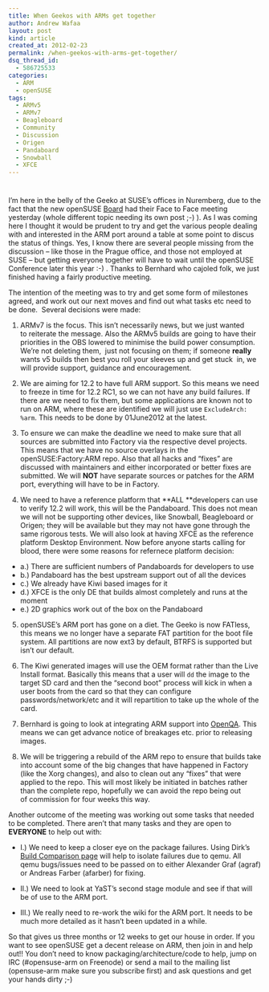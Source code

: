 ```yaml
---
title: When Geekos with ARMs get together
author: Andrew Wafaa
layout: post
kind: article
created_at: 2012-02-23
permalink: /when-geekos-with-arms-get-together/
dsq_thread_id:
  - 586725533
categories:
  - ARM
  - openSUSE
tags:
  - ARMv5
  - ARMv7
  - Beagleboard
  - Community
  - Discussion
  - Origen
  - Pandaboard
  - Snowball
  - XFCE
---
```

# 

I’m here in the belly of the Geeko at SUSE’s offices in Nuremberg, due to the fact that the new openSUSE [Board][1] had their Face to Face meeting yesterday (whole different topic needing its own post ;-) ). As I was coming here I thought it would be prudent to try and get the various people dealing with and interested in the ARM port around a table at some point to discus the status of things. Yes, I know there are several people missing from the discussion – like those in the Prague office, and those not employed at SUSE – but getting everyone together will have to wait until the openSUSE Conference later this year :-) . Thanks to Bernhard who cajoled folk, we just finished having a fairly productive meeting.

 [1]: http://en.opensuse.org/Board "The openSUSE Board"

The intention of the meeting was to try and get some form of milestones agreed, and work out our next moves and find out what tasks etc need to be done.  Several decisions were made:
1. ARMv7 is the focus. This isn’t necessarily news, but we just wanted to reiterate the message. Also the ARMv5 builds are going to have their priorities in the OBS lowered to minimise the build power consumption. We’re not deleting them,  just not focusing on them; if someone **really** wants v5 builds then best you roll your sleeves up and get stuck  in, we will provide support, guidance and encouragement.

2. We are aiming for 12.2 to have full ARM support. So this means we need to freeze in time for 12.2 RC1, so we can not have any build failures. If there are we need to fix them, but some applications are known not to run on ARM, where these are identified we will just use `ExcludeArch: %arm`. This needs to be done by 01June2012 at the latest.

3. To ensure we can make the deadline we need to make sure that all sources are submitted into Factory via the respective devel projects. This means that we have no source overlays in the openSUSE:Factory:ARM repo. Also that all hacks and “fixes” are discussed with maintainers and either incorporated or better fixes are submitted. We will **NOT** have separate sources or patches for the ARM port, everything will have to be in Factory.

4. We need to have a reference platform that **ALL **developers can use to verify 12.2 will work, this will be the Pandaboard. This does not mean we will not be supporting other devices, like Snowball, Beagleboard or Origen; they will be available but they may not have gone through the same rigorous tests. We will also look at having XFCE as the reference platform Desktop Environment. Now before anyone starts calling for blood, there were some reasons for refernece platform decision:

*   a.) There are sufficient numbers of Pandaboards for developers to use
*   b.) Pandaboard has the best upstream support out of all the devices
*   c.) We already have Kiwi based images for it
*   d.) XFCE is the only DE that builds almost completely and runs at the moment
*   e.) 2D graphics work out of the box on the Pandaboard

5. openSUSE’s ARM port has gone on a diet. The Geeko is now FATless, this means we no longer have a separate FAT partition for the boot file system. All partitions are now ext3 by default, BTRFS is supported but isn’t our default.

6. The Kiwi generated images will use the OEM format rather than the Live Install format. Basically this means that a user will `dd` the image to the target SD card and then the “second boot” process will kick in when a user boots from the card so that they can configure passwords/network/etc and it will repartition to take up the whole of the card.

7. Bernhard is going to look at integrating ARM support into [OpenQA][4]. This means we can get advance notice of breakages etc. prior to releasing images.

 [4]: http://openqa.opensuse.org/ "Q&A in the open"

8. We will be triggering a rebuild of the ARM repo to ensure that builds take into account some of the big changes that have happened in Factory (like the Xorg changes), and also to clean out any “fixes” that were applied to the repo. This will most likely be initiated in batches rather than the complete repo, hopefully we can avoid the repo being out of commission for four weeks this way.

Another outcome of the meeting was working out some tasks that needed to be completed. There aren’t that many tasks and they are open to **EVERYONE** to help out with: 
* I.) We need to keep a closer eye on the package failures. Using Dirk’s [Build Comparison page][5] will help to isolate failures due to qemu. All qemu bugs/issues need to be passed on to either Alexander Graf (agraf) or Andreas Farber (afarber) for fixing.

 [5]: http://www.suse.de/~dmueller/arm-buildservice/ "Compare Native/Qemu/IBS/OBS builds"

* II.) We need to look at YaST’s second stage module and see if that will be of use to the ARM port.

* III.) We really need to re-work the wiki for the ARM port. It needs to be much more detailed as it hasn’t been updated in a while.

So that gives us three months or 12 weeks to get our house in order. If you want to see openSUSE get a decent release on ARM, then join in and help out!! You don’t need to know packaging/architecture/code to help, jump on IRC (#opensuse-arm on Freenode) or send a mail to the mailing list (opensuse-arm make sure you subscribe first) and ask questions and get your hands dirty ;-)

